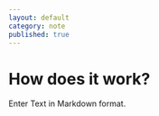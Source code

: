 ```yaml
---
layout: default
category: note
published: true
---
```

# How does it work?

Enter Text in Markdown format.
